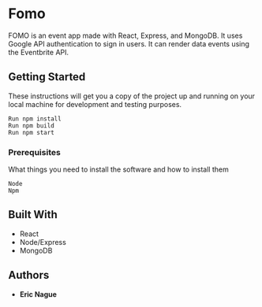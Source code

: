 # Fomo

FOMO is an event app made with React, Express, and MongoDB. It uses Google API authentication to sign in users. It can render data events using the Eventbrite API.

## Getting Started

These instructions will get you a copy of the project up and running on your local machine for development and testing purposes.

```
Run npm install
Run npm build
Run npm start
```

### Prerequisites

What things you need to install the software and how to install them

```
Node 
Npm
```

## Built With

* React
* Node/Express
* MongoDB

## Authors

* **Eric Nague** 


